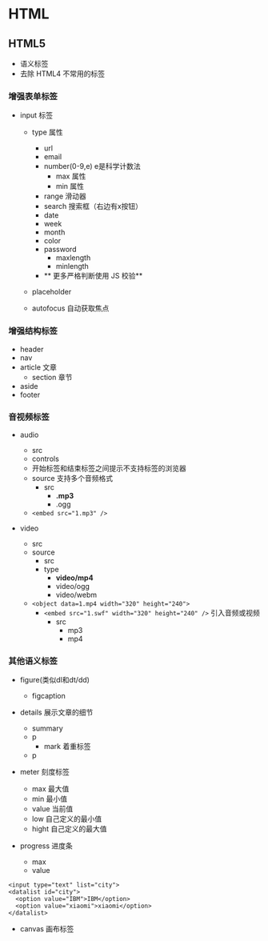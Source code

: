 # HTML

## HTML5

- 语义标签
- 去除 HTML4 不常用的标签

### 增强表单标签

- input 标签
  - type 属性
    - url
    - email
    - number(0-9,e) e是科学计数法
      - max 属性
      - min 属性
    - range 滑动器
    - search 搜索框（右边有x按钮）
    - date
    - week
    - month
    - color
    - password
      - maxlength
      - minlength
    - ** 更多严格判断使用 JS 校验**

  - placeholder
  - autofocus 自动获取焦点

### 增强结构标签

- header
- nav
- article 文章
  - section 章节
- aside
- footer


### 音视频标签

- audio
  - src
  - controls
  - 开始标签和结束标签之间提示不支持标签的浏览器
  - source 支持多个音频格式
    - src
      - **.mp3**
      - .ogg
  - `<embed src="1.mp3" />`

- video
  - src
  - source
    - src
    - type
      - **video/mp4**
      - video/ogg
      - video/webm
  - `<object data=1.mp4 width="320" height="240">`
    - `<embed src="1.swf" width="320" height="240" />` 引入音频或视频
      - src
        - mp3
        - mp4

### 其他语义标签

- figure(类似dl和dt/dd)
  - figcaption

- details 展示文章的细节
  - summary
  - p 
    - mark 着重标签
  - p

- meter 刻度标签
  - max 最大值
  - min 最小值
  - value 当前值
  - low 自己定义的最小值
  - hight 自己定义的最大值

- progress 进度条
  - max
  - value

```
<input type="text" list="city">
<datalist id="city">
  <option value="IBM">IBM</option>
  <option value="xiaomi">xiaomi</option>
</datalist>
```


- canvas 画布标签
